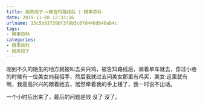 ```yaml
---
title: 搞笑段子->被告知路线后 | 糗事百科
date: 2019-11-08 12:33:16
urlname: 13c5b93739bf3f8b5c07d446db40ab4c
tags: 
- 糗事百科
categories:
- 糗事百科
- 搞笑段子
---
```

刚到不久的陌生的地方就被叫去买只鸡，被告知路线后，骑着单车就去，穿过小巷的时候有一位美女向我招手，然后我就过去问美女那里有鸡买，美女:这里就有啊，我高高兴兴的跟着她去，居然牵着我的手上楼了，我一时说不出话。

一个小时后出来了，最后的问题是钱 没了 没了。


